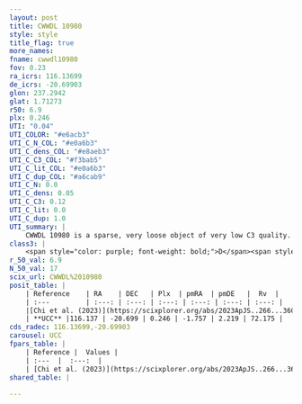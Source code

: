 ```yaml
---
layout: post
title: CWWDL 10980
style: style
title_flag: true
more_names: 
fname: cwwdl10980
fov: 0.23
ra_icrs: 116.13699
de_icrs: -20.69903
glon: 237.2942
glat: 1.71273
r50: 6.9
plx: 0.246
UTI: "0.04"
UTI_COLOR: "#e6acb3"
UTI_C_N_COL: "#e0a6b3"
UTI_C_dens_COL: "#e8aeb3"
UTI_C_C3_COL: "#f3bab5"
UTI_C_lit_COL: "#e0a6b3"
UTI_C_dup_COL: "#a6cab9"
UTI_C_N: 0.0
UTI_C_dens: 0.05
UTI_C_C3: 0.12
UTI_C_lit: 0.0
UTI_C_dup: 1.0
UTI_summary: |
    CWWDL 10980 is a sparse, very loose object of very low C3 quality. It was recently reported in the literature.<br><br><span style="color: #99180f; font-weight: bold;">Warning: </span>contains less than 25 stars with <i>P>0.5</i> estimated.
class3: |
    <span style="color: purple; font-weight: bold;">D</span><span style="color: red; font-weight: bold;">C</span>
r_50_val: 6.9
N_50_val: 17
scix_url: CWWDL%2010980
posit_table: |
    | Reference    | RA    | DEC   | Plx  | pmRA  | pmDE   |  Rv  |
    | :---         | :---: | :---: | :---: | :---: | :---: | :---: |
    |[Chi et al. (2023)](https://scixplorer.org/abs/2023ApJS..266...36C) | 116.072 | -20.745 | 0.258 | -1.74 | 2.23 | 79.57 |
    | **UCC** |116.137 | -20.699 | 0.246 | -1.757 | 2.219 | 72.175 | 
cds_radec: 116.13699,-20.69903
carousel: UCC
fpars_table: |
    | Reference |  Values |
    | :---  |  :---:  |
    | [Chi et al. (2023)](https://scixplorer.org/abs/2023ApJS..266...36C) | `logAge=7.61, Z=0.3` |
shared_table: |
    
---
```

